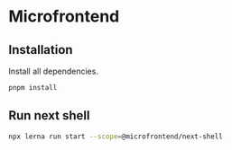 # Microfrontend

## Installation

Install all dependencies.

```bash
pnpm install
```

## Run next shell

```bash
npx lerna run start --scope=@microfrontend/next-shell
```
